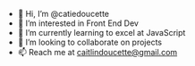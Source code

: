- 👋 Hi, I’m @catiedoucette
- 👀 I’m interested in Front End Dev
- 🌱 I’m currently learning to excel at JavaScript
- 💞️ I’m looking to collaborate on projects
- 📫 Reach me at caitlindoucette@gmail.com

<!---
catiedoucette/catiedoucette is a ✨ special ✨ repository because its `README.md` (this file) appears on your GitHub profile.
You can click the Preview link to take a look at your changes.
--->
